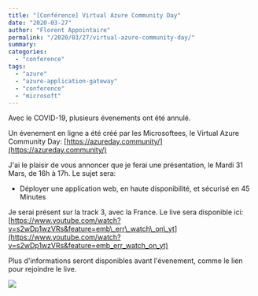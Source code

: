 ```yaml
---
title: "[Conférence] Virtual Azure Community Day"
date: "2020-03-27"
author: "Florent Appointaire"
permalink: "/2020/03/27/virtual-azure-community-day/"
summary: 
categories: 
  - "conference"
tags: 
  - "azure"
  - "azure-application-gateway"
  - "conference"
  - "microsoft"
---
```

Avec le COVID-19, plusieurs évenements ont été annulé.

Un évenement en ligne a été créé par les Microsoftees, le Virtual Azure Community Day: [https://azureday.community/](https://azureday.community/)

J'ai le plaisir de vous annoncer que je ferai une présentation, le Mardi 31 Mars, de 16h à 17h. Le sujet sera:

- Déployer une application web, en haute disponibilité, et sécurisé en 45 Minutes

Je serai présent sur la track 3, avec la France. Le live sera disponible ici: [https://www.youtube.com/watch?v=s2wDp1wzVRs&feature=emb\_err\_watch\_on\_yt](https://www.youtube.com/watch?v=s2wDp1wzVRs&feature=emb_err_watch_on_yt)

Plus d'informations seront disponibles avant l'évenement, comme le lien pour rejoindre le live.

![](https://cloudyjourney.fr/wp-content/uploads/2020/03/virtualazurecommunityday-1024x283.png)